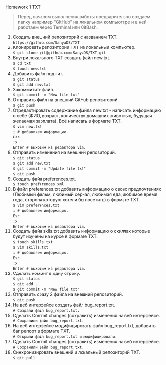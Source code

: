Homework 1 TXT

> Перед началом выполнения работы предварительно создаем папку например "GitHub" на локальном компьютере и в ней работаем через Terminal или GitBash.

1. Создать внешний репозиторий c названием TXT.  
`https://github.com/SanyaDS/TXT`
2. Клонировать репозиторий TXT на локальный компьютер.  
`$ git clone git@github.com:SanyaDS/TXT.git`
3. Внутри локального TXT создать файл new.txt.  
`$ cd txt`  
`$ touch new.txt`
4. Добавить файл под гит.  
`$ git status`  
`$ git add new.txt`
5. Закоммитить файл.  
`$ git commit -m "New file txt"`
6. Отправить файл на внешний GitHub репозиторий.  
`$ git push`
7. Отредактировать содержание файла new.txt - написать информацию о себе (ФИО, возраст, количество домашних животных, будущая желаемая зарплата). Всё написать в формате TXT.  
`$ vim new.txt`  
`i # добавляем информацию.`  
`Esc`  
`:x`  
`Enter # выходим из редактора vim.`
8. Отправить изменения на внешний репозиторий.  
`$ git status`  
`$ git add new.txt`  
`$ git commit -m "Update file txt"`  
`$ git push`
9. Создать файл preferences.txt.  
`$ touch preferences.xml`
10. В файл preferences.txt добавить информацию о своих предпочтениях (Любимый фильм, любимый сериал, любимая еда, любимое время года, сторона которую хотели бы посетить) в формате TXT.  
`$ vim preferences.txt`  
`i # добавляем информацию.`  
`Esc`  
`:x`  
`Enter # выходим из редактора vim.`
11. Создать файл sklls.txt добавить информацию о скиллах которые будут изучены на курсе в формате TXT.  
`$ touch skills.txt`  
`$ vim skills.txt`  
`i # добавляем информацию.`  
`Esc`  
`:x`  
`Enter # выходим из редактора vim.`
12. Сделать коммит в одну строку.  
`$ git status`  
`$ git add .`  
`$ git commit -m "New file txt"`
13. Отправить сразу 2 файла на внешний репозиторий.  
`$ git push`
14. На веб интерфейсе создать файл bug_report.txt.  
`# Создали файл bug_report.txt.`
15. Сделать Commit changes (сохранить) изменения на веб интерфейсе.  
`# Сохранили файл bug_report.txt.`
16. На веб интерфейсе модифицировать файл bug_report.txt, добавить баг репорт в формате TXT.  
`# Открыли файл bug_report.txt и модифицировали.`
17. Сделать Commit changes (сохранить) изменения на веб интерфейсе.  
`# Сохранили файл bug_report.txt.`
18. Синхронизировать внешний и локальный репозиторий TXT.  
`$ git pull`
